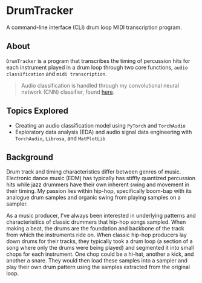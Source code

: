 # **DrumTracker**

A command-line interface (CLI) drum loop MIDI transcription program.

## **About**

`DrumTracker` is a program that transcribes the timing of percussion hits for each instrument played in a drum loop through two core functions, `audio classification` and `midi transcription`. 

> Audio classification is handled through my convolutional neural network (CNN) classifier, found [here](https://github.com/xFiveRivers/drum-classifier).

## **Topics Explored**

* Creating an audio classification model using `PyTorch` and `TorchAudio`
* Exploratory data analysis (EDA) and audio signal data engineering with `TorchAudio`, `Librosa`, and `MatPlotLib`

## **Background**

Drum track and timing characteristics differ between genres of music. Electronic dance music (EDM) has typically has stiffly quantized percussion hits while jazz drummers have their own inherent swing and movement in their timing. My passion lies within hip-hop, specifically boom-bap with its analogue drum samples and organic swing from playing samples on a sampler.

As a music producer, I've always been interested in underlying patterns and characterisitics of classic drummers that hip-hop songs sampled. When making a beat, the drums are the foundation and backbone of the track from which the instruments ride on. When classic hip-hop producers lay down drums for their tracks, they typically took a drum loop (a section of a song where only the drums were being played) and segmented it into small chops for each instrument. One chop could be a hi-hat, another a kick, and another a snare. They would then load these samples into a sampler and play their own drum pattern using the samples extracted from the original loop.